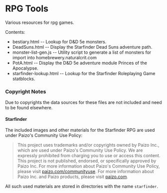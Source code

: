 # RPG Tools
Various resources for rpg games.

Contents:
 - bestiary.html -- Lookup for D&D 5e monsters.
 - DeadSuns.html -- Display the Starfinder Dead Suns adventure path.
 - monster-list-gen.js -- Utility script to generate a list of monsters for import into homebrewery.naturalcrit.com
 - PotA.html -- Display the D&D 5e adventure module Princes of the Apocalypse.
 - starfinder-lookup.html -- Lookup for the Starfinder Roleplaying Game statblocks.

### Copyright Notes
Due to copyrights the data sources for these files are not included and need to be found elsewhere.

#### Starfinder
The included images and other materials for the Starfinder RPG are used under Paizo's Community Use Policy:

> This project uses trademarks and/or copyrights owned by Paizo Inc., which are used under Paizo's
> Community Use Policy. We are expressly prohibited from charging you to use or access this content. This
> project is not published, endorsed, or specifically approved by Paizo Inc. For more information about
> Paizo's Community Use Policy, please visit [paizo.com/communityuse](https://paizo.com/communityuse).
> For more information about Paizo Inc. and Paizo products, please visit [paizo.com](https://paizo.com/).

All such used materials are stored in directories with the name `starfinder`.
